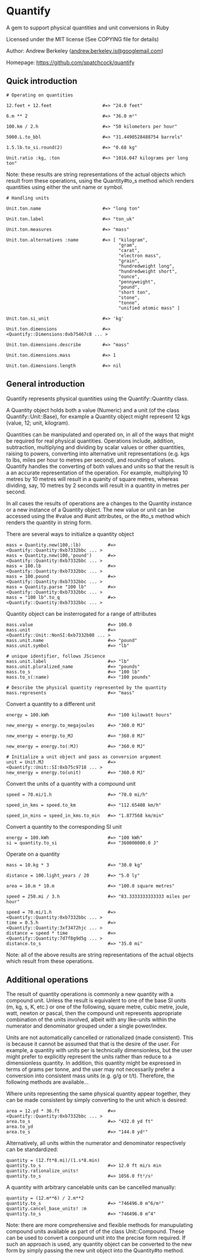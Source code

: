 Quantify
========

A gem to support physical quantities and unit conversions in Ruby

Licensed under the MIT license (See COPYING file for details)

Author: Andrew Berkeley (andrew.berkeley.is@googlemail.com)

Homepage: https://github.com/spatchcock/quantify


Quick introduction
------------------

    # Operating on quantities

    12.feet + 12.feet                   #=> "24.0 feet"

    6.m ** 2                            #=> "36.0 m²"

    100.km / 2.h                        #=> "50 kilometers per hour"

    5000.L.to_bbl                       #=> "31.4490528488754 barrels"

    1.5.lb.to_si.round(2)               #=> "0.68 kg"

    Unit.ratio :kg, :ton                #=> "1016.047 kilograms per long ton"

Note: these results are string representations of the actual objects
which result from these operations, using the Quantity#to_s method which
renders quantities using either the unit name or symbol.

    # Handling units

    Unit.ton.name                       #=> "long ton"

    Unit.ton.label                      #=> "ton_uk"

    Unit.ton.measures                   #=> "mass"

    Unit.ton.alternatives :name         #=> [ "kilogram",
                                              "gram",
                                              "carat",
                                              "electron mass",
                                              "grain",
                                              "hundredweight long",
                                              "hundredweight short",
                                              "ounce",
                                              "pennyweight",
                                              "pound",
                                              "short ton",
                                              "stone",
                                              "tonne",
                                              "unified atomic mass" ]
 
    Unit.ton.si_unit                    #=> 'kg'

    Unit.ton.dimensions                 #=> <Quantify::Dimensions:0xb75467c8 ... >

    Unit.ton.dimensions.describe        #=> "mass"

    Unit.ton.dimensions.mass            #=> 1

    Unit.ton.dimensions.length          #=> nil

    
General introduction
--------------------

Quantify represents physical quantities using the Quantify::Quantity class.

A Quantity object holds both a value (Numeric) and a unit (of the class
Quantify::Unit::Base), for example a Quantity object might represent 12 kgs (value, 12; unit, kilogram).

Quantities can be manipulated and operated on, in all of the ways that might be required for real physical quantities. Operations include, addition, subtraction, multiplying and dividing by scalar values or other quantities, raising to powers, converting into alternative unit representations (e.g. kgs to lbs, miles per hour to metres per second), and rounding of values. Quantify handles the converting of both values and units so that the result is a an accurate representation of the operation. For example, multiplying 10 metres by 10 metres will result in a quanity of square metres, whereas dividing, say, 10 metres by 2 seconds will result in a quantity in metres per second.

In all cases the results of operations are a changes to the Quantity instance or a new instance of a Quantity object. The new value or unit can be accessed using the #value and #unit attributes, or the #to_s method which renders the quantity in string form.

There are several ways to initialize a quantity object

    mass = Quantity.new(100,:lb)          #=> <Quantify::Quantity:0xb7332bbc ... >
    mass = Quantity.new(100,'pound')      #=> <Quantify::Quantity:0xb7332bbc ... >
    mass = 100.lb                         #=> <Quantify::Quantity:0xb7332bbc ... >
    mass = 100.pound                      #=> <Quantify::Quantity:0xb7332bbc ... >
    mass = Quantity.parse "100 lb"        #=> <Quantify::Quantity:0xb7332bbc ... >
    mass = "100 lb".to_q                  #=> <Quantify::Quantity:0xb7332bbc ... >

Quantity object can be insterrogated for a range of attributes

    mass.value                            #=> 100.0
    mass.unit                             #=> <Quantify::Unit::NonSI:0xb7332b08 ... >
    mass.unit.name                        #=> "pound"
    mass.unit.symbol                      #=> "lb"

    # unique identifier, follows JScience
    mass.unit.label                       #=> "lb"
    mass.unit.pluralized_name             #=> "pounds"
    mass.to_s                             #=> "100 lb"
    mass.to_s(:name)                      #=> "100 pounds"

    # Describe the physical quantity represented by the quantity
    mass.represents                       #=> "mass"

Convert a quantity to a different unit

    energy = 100.kWh                      #=> "100 kilowatt hours"
  
    new_energy = energy.to_megajoules     #=> "360.0 MJ"
  
    new_energy = energy.to_MJ             #=> "360.0 MJ"
  
    new_energy = energy.to(:MJ)           #=> "360.0 MJ"

    # Initialize a unit object and pass as conversion argument
    unit = Unit.MJ                        #=> <Quantify::Unit::SI:0xb75c9718 ... >
    new_energy = energy.to(unit)          #=> "360.0 MJ"

Convert the units of a quantity with a compound unit

    speed = 70.mi/1.h                     #=> "70.0 mi/h"

    speed_in_kms = speed.to_km            #=> "112.65408 km/h"

    speed_in_mins = speed_in_kms.to_min   #=> "1.877568 km/min"

Convert a quantity to the corresponding SI unit

    energy = 100.kWh                      #=> "100 kWh"
    si = quantity.to_si                   #=> "360000000.0 J"

Operate on a quantity

    mass = 10.kg * 3                      #=> "30.0 kg"

    distance = 100.light_years / 20       #=> "5.0 ly"

    area = 10.m * 10.m                    #=> "100.0 square metres"

    speed = 250.mi / 3.h                  #=> "83.3333333333333 miles per hour"

    speed = 70.mi/1.h                     #=> <Quantify::Quantity:0xb7332bbc ... >
    time = 0.5.h                          #=> <Quantify::Quantity:3xf3472hjc ... >
    distance = speed * time               #=> <Quantify::Quantity:7d7f8g9d5g ... >
    distance.to_s                         #=> "35.0 mi"

Note: all of the above results are string representations of the actual
objects which result from these operations.

Additional operations
---------------------

The result of quantity operations is commonly a new quantity with a compound unit. Unless the result is equivalent to one of the base SI units (m, kg, s, K, etc.) or one of the following, square metre, cubic metre, joule, watt, newton or pascal, then the compound unit represents appropriate combination of the units involved, albeit with any like-units within the numerator and denominator grouped under a single
power/index.

Units are not automatically cancelled or rationalized (made consistent). This is because it cannot be assumed that that is the desire of the user. For example, a quantity with units <mass> per <mass> is technically dimensionless, but the user might prefer to explicitly represent the units rather than reduce to a dimensionless quantity. In addition, this quantity might be expressed in terms of grams per tonne,
and the user may not necessarily prefer a conversion into consistent mass units (e.g. g/g or t/t). Therefore, the following methods are available...

Where units representing the same physical quantity appear together, they can be made consistent by simply converting to the unit which is desired:
    
    area = 12.yd * 36.ft                  #=> <Quantify::Quantity:0xb7332bbc ... >
    area.to_s                             #=> "432.0 yd ft"
    area.to_yd
    area.to_s                             #=> "144.0 yd²"

Alternatively, all units within the numerator and denominator respectively can be standardized:

    quantity = (12.ft*8.mi)/(1.s*8.min)
    quantity.to_s                         #=> 12.0 ft mi/s min
    quantity.rationalize_units!
    quantity.to_s                         #=> 1056.0 ft²/s²

A quantity with arbitrary cancelable units can be cancelled manually:

    quantity = (12.m**6) / 2.m**2
    quantity.to_s                         #=> "746496.0 m^6/m²"
    quantity.cancel_base_units! :m
    quantity.to_s                         #=> "746496.0 m^4"

Note: there are more comprehensive and flexible methods for manupulating compound units available as part of of the class Unit::Compound. These can be used to convert a conpound unit into the precise form required. If such an approach is used, any quantity object can be converted to the new form by simply passing the new unit object into the Quantity#to method.